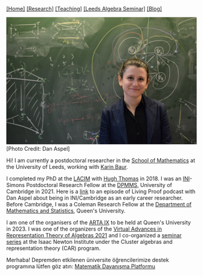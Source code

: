 [[Home]](https://emine-yildirim.github.io/) 
[[Research]](https://emine-yildirim.github.io/Research.html) 
[[Teaching]](https://emine-yildirim.github.io/teaching.html)
[[Leeds Algebra Seminar]](https://emine-yildirim.github.io/Leeds_Seminars_2023-24.html)
[[Blog]](http://yildirimemine.tumblr.com/)


![](Pictures/head-emine.jpeg)[Photo Credit: Dan Aspel]

Hi! I am currently a postdoctoral researcher in the [School of Mathematics](https://eps.leeds.ac.uk/maths) at the University of Leeds, working with [Karin Baur](https://www1.maths.leeds.ac.uk/~pmtkb/).

I completed my PhD at the [LACIM](http://lacim.uqam.ca/) with [Hugh Thomas](https://lacim.uqam.ca/membres-reguliers/) in 2018. I was an [INI](https://www.newton.ac.uk)-Simons Postdoctoral Research Fellow at the [DPMMS](https://www.dpmms.cam.ac.uk/), University of Cambridge in 2021. Here is a [link](https://www.newton.ac.uk/media/podcasts/post/meet-the-simons-postdoctoral-fellows-mini-series-1-dr-emine-yildirim/) to an episode of Living Proof podcast with Dan Aspel about being in INI/Cambridge as an early career researcher. Before Cambridge, I was a Coleman Research Fellow at the [Department of Mathematics and Statistics](https://www.queensu.ca/mathstat/), Queen's University. 

I am one of the organisers of the [ARTA IX](https://sites.google.com/view/arta9/home) to be held at Queen's University in 2023. I was one of the organizers of the [Virtual Advances in Representation Theory of Algebras 2021](https://sites.google.com/view/arta2021/) and I co-organized a [seminar series](https://www.newton.ac.uk/event/car/) at the Isaac Newton Institute under the Cluster algebras and representation theory (CAR) program.

Merhaba! Depremden etkilenen üniversite öğrencilerimize destek programına lütfen göz atın: [Matematik Dayanışma Platformu](https://sites.google.com/view/matematikdayanisma)
